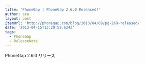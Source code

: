 ```yaml
---
title: 'PhoneGap | PhoneGap 2.6.0 Released!'
author: azu
layout: post
itemUrl: 'http://phonegap.com/blog/2013/04/09/pg-260-released/'
date: '2013-04-15T13:20:59.624Z'
tags:
  - PhoneGap
  - ReleaseNote
---
```

PhoneGap 2.6.0 リリース
